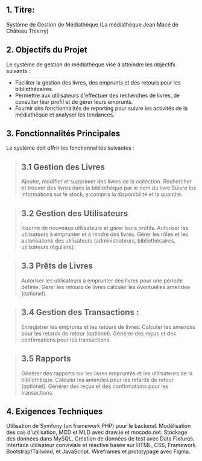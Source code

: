 ## 1. Titre: 
Système de Gestion de Médiathèque (La médiathèque Jean Macé de Château Thierry)

## 2. Objectifs du Projet
Le système de gestion de médiathèque vise à atteindre les objectifs suivants :  
- Faciliter la gestion des livres, des emprunts et des retours pour les bibliothécaires.  
- Permettre aux utilisateurs d'effectuer des recherches de livres, de consulter leur profil et de gérer leurs emprunts.  
- Fournir des fonctionnalités de reporting pour suivre les activités de la médiathèque et analyser les tendances.  

## 3. Fonctionnalités Principales
Le système doit offrir les fonctionnalités suivantes :  
> ## 3.1 Gestion des Livres
> Ajouter, modifier et supprimer des livres de la collection.
> Rechercher et trouver des livres dans la bibliothèque par le nom du livre
> Suivre les informations sur le stock, y compris la disponibilité et la quantité.

> ## 3.2 Gestion des Utilisateurs
> Inscrire de nouveaux utilisateurs et gérer leurs profils.
> Autoriser les utilisateurs à emprunter et à rendre des livres.
> Gérer les rôles et les autorisations des utilisateurs (administrateurs, bibliothécaires, utilisateurs réguliers).

> ## 3.3 Prêts de Livres
> Autoriser les utilisateurs à emprunter des livres pour une période définie.
> Gérer les retours de livres 
> calculer les éventuelles amendes (optionel).

> ## 3.4 Gestion des Transactions :
> Enregistrer les emprunts et les retours de livres.
> Calculer les amendes pour les retards de retour (optionel).
> Générer des reçus et des confirmations pour les transactions.

> ## 3.5 Rapports
> Générer des rapports sur les livres empruntés et les utilisateurs de la bibliothèque.
> Calculer les amendes pour les retards de retour (optionel).
> Générer des reçus et des confirmations pour les transactions.

## 4. Exigences Techniques
Utilisation de Symfony (un framework PHP) pour le backend. 
Modélisation des cas d'utilisation, MCD et MLD avec draw.ie et mocodo.net. 
Stockage des données dans MySQL. 
Création de données de test avec Data Fixtures. 
Interface utilisateur conviviale et réactive basée sur HTML, CSS, Framework Bootstrap/Tailwind, et JavaScript. Wireframes et prototypage avec Figma.